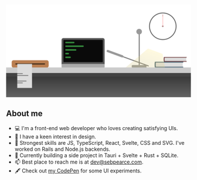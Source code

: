 <img src="./night.svg" />

## About me 

- 💻 I'm a front-end web developer who loves creating satisfying UIs.
- 🎨 I have a keen interest in design.
- 🔧 Strongest skills are JS, TypeScript, React, Svelte, CSS and SVG. I've worked on Rails and Node.js backends.
- 🔗 Currently building a side project in Tauri + Svelte + Rust + SQLite.
- 📫 Best place to reach me is at dev@sebpearce.com.
- 🖋️ Check out [my CodePen](https://codepen.io/sebpearce) for some UI experiments.
